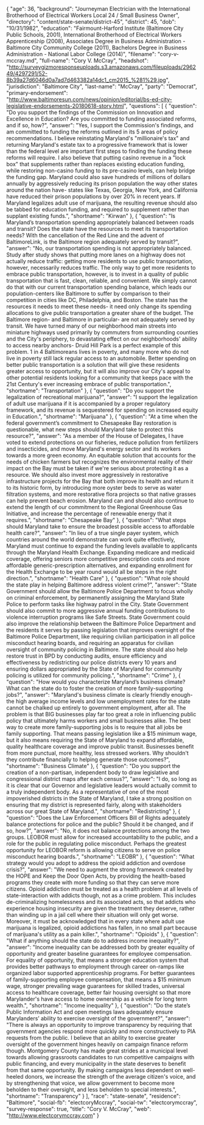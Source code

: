 {
  "age": 36,
  "background": "Journeyman Electrician with the International Brotherhood of Electrical Workers Local 24 / Small Business Owner",
  "directory": "content/state-senate/district-45",
  "district": 45,
  "dob": "10/31/1982",
  "education": "Fairmount-Harford Institute (Baltimore City Public Schools, 2001), International Brotherhood of Electrical Workers Apprenticeship (2008), Associates Degree in Business Administration - Baltimore City Community College (2011), Bachelors Degree in Business Administration - National Labor College (2014)",
  "filename": "cory-v-mccray.md",
  "full-name": "Cory V. McCray",
  "headshot": "http://surveygizmoresponseuploads.s3.amazonaws.com/fileuploads/296249/4297291/52-8b39a27d6046d0a7ad7d463382a14dc1_cm2015_%281%29.jpg",
  "jurisdiction": "Baltimore City",
  "last-name": "McCray",
  "party": "Democrat",
  "primary-endorsement": "http://www.baltimoresun.com/news/opinion/editorial/bs-ed-city-legislative-endorsements-20180618-story.html",
  "questions": [
    {
      "question": "Do you support the findings of the Commission on Innovation and Excellence in Education? Are you committed to funding associated reforms, and if so, how?",
      "answer": "Yes, I support the Commission's findings, and am committed to funding the reforms outlined in its 5 areas of policy recommendations. I believe reinstating Maryland's \"millionaire's tax\" and returning Maryland's estate tax to a progressive framework that is lower than the federal level are important first steps to finding the funding these reforms will require. I also believe that putting casino revenue in a \"lock box\" that supplements rather than replaces existing education funding, while restoring non-casino funding to its pre-casino levels, can help bridge the funding gap. Maryland could also save hundreds of millions of dollars annually by aggressively reducing its prison population the way other states around the nation have- states like Texas, Georgia, New York, and California have reduced their prison populations by over 20% in recent years. If Maryland legalizes adult use of marijuana, the resulting revenue should also be tabbed for education funding, and required to supplement rather than supplant existing funds.",
      "shortname": "Kirwan"
    },
    {
      "question": "Is Maryland’s transportation spending appropriately balanced between roads and transit? Does the state have the resources to meet its transportation needs? With the cancellation of the Red Line and the advent of BaltimoreLink, is the Baltimore region adequately served by transit?",
      "answer": "No, our transportation spending is not appropriately balanced. Study after study shows that putting more lanes on a highway does not actually reduce traffic: getting more residents to use public transportation, however, necessarily reduces traffic. The only way to get more residents to embrace public transportation, however, is to invest in a quality of public transportation that is fast, clean, reliable, and convenient. We simply cannot do that with our current transportation spending balance, which leads our population-centers like Baltimore to suffer by comparison to their competition in cities like DC, Philadelphia, and Boston. The state has the resources it needs to meet these needs- it need only change its spending allocations to give public transportation a greater share of the budget.   The Baltimore region- and Baltimore in particular- are not adequately served by transit. We have turned many of our neighborhood main streets into miniature highways used primarily by commuters from surrounding counties and the City's periphery, to devastating effect on our neighborhoods' ability to access nearby anchors- Druid Hill Park is a perfect example of this problem. 1 in 4 Baltimoreans lives in poverty, and many more who do not live in poverty still lack regular access to an automobile. Better spending on better public transportation is a solution that will give these residents greater access to opportunity, but it will also improve our City's appeal to other potential residents looking for a community that keeps pace with the 21st Century's ever increasing embrace of public transportation.",
      "shortname": "Transportation"
    },
    {
      "question": "Do you support the legalization of recreational marijuana?",
      "answer": "I support the legalization of adult use marijuana if it is accompanied by a proper regulatory framework, and its revenue is sequestered for spending on increased equity in Education.",
      "shortname": "Marijuana"
    },
    {
      "question": "At a time when the federal government’s commitment to Chesapeake Bay restoration is questionable, what new steps should Maryland take to protect this resource?",
      "answer": "As a member of the House of Delegates, I have voted to extend protections on our fisheries, reduce pollution from fertilizers and insecticides, and move Maryland's energy sector and its workers towards a more green economy.    An equitable solution that accounts for the needs of chicken farmers but recognizes the environmental reality of their impact on the Bay must be taken if we're serious about protecting it as a resource. We should also invest more aggressively in restorative infrastructure projects for the Bay that both improve its health and return it to its historic form, by introducing more oyster beds to serve as water filtration systems, and more restorative flora projects so that native grasses can help prevent beach erosion.   Maryland can and should also continue to extend the length of our commitment to the Regional Greenhouse Gas Initiative, and increase the percentage of renewable energy that it requires.",
      "shortname": "Chesapeake Bay"
    },
    {
      "question": "What steps should Maryland take to ensure the broadest possible access to affordable health care?",
      "answer": "In lieu of a true single payer system, which countries around the world demonstrate can work quite effectively, Maryland must continue to expand the funding levels available to applicants through the Maryland Health Exchange. Expanding medicare and medicaid coverage, offering seniors more competitive prescription costs and more affordable generic-prescription alternatives, and expanding enrollment for the Health Exchange to be year round would all be steps in the right direction.",
      "shortname": "Health Care"
    },
    {
      "question": "What role should the state play in helping Baltimore address violent crime?",
      "answer": "State Government should allow the Baltimore Police Department to focus wholly on criminal enforcement, by permanently assigning the Maryland State Police to perform tasks like highway patrol in the City. State Government should also commit to more aggressive annual funding contributions to violence interruption programs like Safe Streets. State Government could also improve the relationship between the Baltimore Police Department and the residents it serves by passing legislation that improves oversight of the Baltimore Police Department, like requiring civilian participation in all police misconduct hearing boards, and requiring an apparatus for civilian oversight of community policing in Baltimore. The state should also help restore trust in BPD by conducting audits, ensure efficiency and effectiveness by redistricting our police districts every 10 years and ensuring dollars appropriated by the State of Maryland for community policing is utilized for community policing.",
      "shortname": "Crime"
    },
    {
      "question": "How would you characterize Maryland’s business climate? What can the state do to foster the creation of more family-supporting jobs?",
      "answer": "Maryland's business climate is clearly friendly enough- the high average income levels and low unemployment rates for the state cannot be chalked up entirely to government employment, after all. The problem is that BIG businesses play far too great a role in influencing public policy that ultimately harms workers and small businesses alike.   The best way to create more family-supporting jobs is to require that all jobs be family supporting. That means passing legislation like a $15 minimum wage, but it also means requiring the State of Maryland to  expand affordable, quality healthcare coverage and improve public transit. Businesses benefit from more punctual, more healthy, less stressed workers. Why shouldn't they contribute financially to helping generate those outcomes?",
      "shortname": "Business Climate"
    },
    {
      "question": "Do you support the creation of a non-partisan, independent body to draw legislative and congressional district maps after each census?",
      "answer": "I do, so long as it is clear that our Governor and legislative leaders would actually commit to a truly independent body. As a representative of one of the most impoverished districts in the State of Maryland, I take a strong position on ensuring that my district is represented fairly, along with stakeholders across our great State of Maryland.",
      "shortname": "Redistricting"
    },
    {
      "question": "Does the Law Enforcement Officers Bill of Rights adequately balance protections for police and the public? Should it be changed, and if so, how?",
      "answer": "No, it does not balance protections among the two groups. LEOBOR must allow for increased accountability to the public, and a role for the public in regulating police misconduct. Perhaps the greatest opportunity for LEOBOR reform is allowing citizens to serve on police misconduct hearing boards.",
      "shortname": "LEOBR"
    },
    {
      "question": "What strategy would you adopt to address the opioid addiction and overdose crisis?",
      "answer": "We need to augment the strong framework created by the HOPE and Keep the Door Open Acts, by providing the health-based programs they create with more funding so that they can serve more citizens. Opioid addiction must be treated as a health problem at all levels of state-interaction with addicts though, not as a crime problem. This includes de-criminalizing homelessness and its associated acts, so that addicts who experience housing insecurity are given the treatment they deserve, rather than winding up in a jail cell where their situation will only get worse. Moreover, it must be acknowledged that in every state where adult use marijuana is legalized, opioid addictions has fallen, in no small part because of marijuana's utility as a pain killer.",
      "shortname": "Opioids"
    },
    {
      "question": "What if anything should the state do to address income inequality?",
      "answer": "Income inequality can be addressed both by greater equality of opportunity and greater baseline guarantees for employee compensation. For equality of opportunity, that means a stronger education system that provides better pathways to employment through career on-ramps like organized labor supported apprenticeship programs. For better guarantees of family-supporting employee compensation, that means a $15 minimum wage, stronger prevailing wage guarantees for skilled trades, universal access to healthcare coverage, better fair housing oversight so that more Marylander's have access to home ownership as a vehicle for long term wealth.",
      "shortname": "Income inequality"
    },
    {
      "question": "Do the state’s Public Information Act and open meetings laws adequately ensure Marylanders’ ability to exercise oversight of the government?",
      "answer": "There is always an opportunity to improve transparency by requiring that government agencies respond more quickly and more constructively to PIA requests from the public. I believe that an ability to exercise greater oversight of the government hinges heavily on campaign finance reform though. Montgomery County has made great strides at a municipal level towards allowing grassroots candidates to run competitive campaigns with public financing, and every municipality in the state deserves to benefit from that same opportunity. By making campaigns less dependent on well-heeled donors, we increase the strength of the average citizen's voice, and by strengthening that voice, we allow government to become more beholden to their oversight, and less beholden to special interests.",
      "shortname": "Transparency"
    }
  ],
  "race": "state-senate",
  "residence": "Baltimore",
  "social-fb": "electcoryMccray",
  "social-tw": "electcorymccray",
  "survey-response": true,
  "title": "Cory V. McCray",
  "web": "http://www.electcorymccray.com"
}
